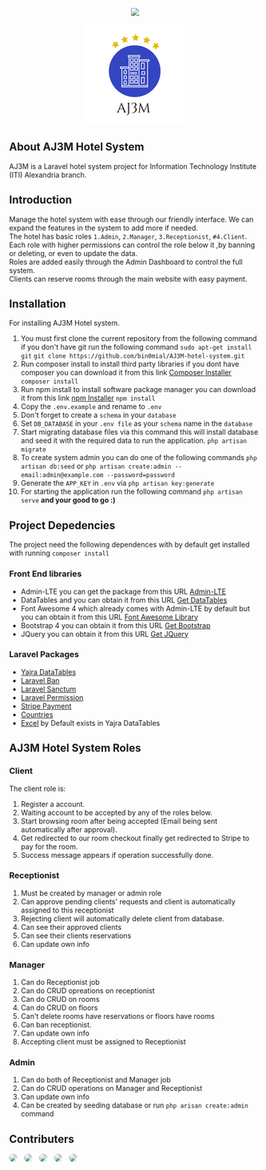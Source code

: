 ﻿<p align="center"><img src="public/images/logo/AJ3M%20Logo.png"></p>

<p align="center"><img src="public/images/logo/logo.png"></p>

## About AJ3M Hotel System
AJ3M is a Laravel hotel system project for Information Technology Institute (ITI) Alexandria branch. 

## Introduction
Manage the hotel system with ease through our friendly interface. We can expand the features in the system to add more if needed.  
The hotel has basic roles `1.Admin`, `2.Manager`, `3.Receptionist`, `#4.Client`.  
Each role with higher permissions can control the role below it ,by banning or deleting, or even to update the data.  
Roles are added easily through the Admin Dashboard to control the full system.  
Clients can reserve rooms through the main website with easy payment.

## Installation
For installing AJ3M Hotel system.
1. You must first clone the current repository from the following command if you don't have git run the following command `sudo apt-get install git`
```git clone https://github.com/bin0mial/AJ3M-hotel-system.git``` 
2. Run composer install to install third party libraries if you dont have composer you can download it from this link [Composer Installer](https://getcomposer.org/)
```composer install``` 
3. Run npm install to install software package manager you can download it from this link [npm Installer](https://docs.npmjs.com/cli/v7/commands/npm-install)
```npm install```
4. Copy the ```.env.example``` and rename to ```.env``` 
5. Don't forget to create a ```schema``` in your ```database```
6. Set ```DB_DATABASE``` in your ```.env file``` as your ```schema``` name in the ```database```
7. Start migrating database files via this command this will install database and seed it with the required data to run the application. 
   ```php artisan migrate```
8. To create system admin you can do one of the following commands
   ```php artisan db:seed```
   or
   ```php artisan create:admin --email:admin@example.com --password=password```
9. Generate  the ```APP_KEY``` in ```.env``` via ```php artisan key:generate```
10. For starting the application run the following command 
```php artisan serve``` **and your good to go :)** 


## Project Depedencies
The project need the following dependences with by default get installed with running `composer install`
### Front End libraries
- Admin-LTE you can get the package from this URL [Admin-LTE](https://adminlte.io/)
- DataTables and you can obtain it from this URL [Get DataTables](https://datatables.net/)
- Font Awesome 4 which already comes with Admin-LTE by default but you can obtain it from this URL [Font Awesome Library](https://fontawesome.com/)
- Bootstrap 4 you can obtain it from this URL [Get Bootstrap](https://getbootstrap.com/docs/4.6/getting-started/introduction/)
- JQuery you can obtain it from this URL [Get JQuery](https://jquery.com/) 

### Laravel Packages
- [Yajra DataTables](https://datatables.yajrabox.com/)
- [Laravel Ban](https://github.com/cybercog/laravel-ban)
- [Laravel Sanctum](https://laravel.com/docs/8.x/sanctum)
- [Laravel Permission](https://github.com/spatie/laravel-permission)
- [Stripe Payment](https://stripe.com/)
- [Countries](https://github.com/rinvex/country)
- [Excel](https://github.com/Maatwebsite/Laravel-Excel) by Default exists in Yajra DataTables 
## AJ3M Hotel System Roles
### Client
The client role is:
1. Register a account.
2. Waiting account to be accepted by any of the roles below.
3. Start browsing room after being accepted (Email being sent automatically after approval).
4. Get redirected to our room checkout finally get redirected to Stripe to pay for the room.
5. Success message  appears if operation successfully done.
### Receptionist
1. Must be created by manager or admin role
2. Can approve pending clients' requests and client is automatically assigned to this receptionist
3. Rejecting client will automatically delete client from database.
4. Can see their approved clients
5. Can see their clients reservations
6. Can update own info
### Manager
1. Can do Receptionist job
2. Can do CRUD opreations on receptionist
3. Can do CRUD on rooms
4. Can do CRUD on floors
5. Can't delete rooms have reservations or floors have rooms
6. Can ban receptionist.
7. Can update own info
8. Accepting client must be assigned to Receptionist
### Admin
1. Can do both of Receptionist and Manager job
2. Can do CRUD operations on Manager and Receptionist
3. Can update own info
4. Can be created by seeding database or run `php arisan create:admin` command
## Contributers
<a href="https://github.com/bin0mial"><img src="https://github.com/bin0mial.png" width="7%" style="border-radius:50%;margin-right:10px;" /></a> <a href="https://github.com/abdelrahmany0"><img src="https://github.com/abdelrahmany0.png" width="7%" style="border-radius:50%;margin-right:10px;" /></a> <a href="https://github.com/mahmoudm4"><img src="https://github.com/mahmoudm4.png" width="7%" style="border-radius:50%;margin-right:10px;" /></a> <a href="https://github.com/MalikHesham"><img src="https://github.com/MalikHesham.png" width="7%" style="border-radius:50%;margin-right:10px;" /></a> <a href="https://github.com/MohammedHieba"><img src="https://github.com/MohammedHieba.png" width="7%" style="border-radius:50%;margin-right:10px;" /></a>


